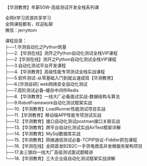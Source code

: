 【华测教育】年薪50W-高级测试开发全栈系列课

全网it学习资源共享学习<br>全网课程都有，欢迎私聊<br>微信：jerryttom<br>

课程目录：<br> ├──1.华测自动化之Python筑基<br> ├──2.【华测在线】测开之Python自动化测试全栈VIP课程<br> ├──2【华测在线】测开之Python自动化测试全栈VIP课程<br> ├──3.自动化测试平台开发课程<br> ├──4.【华测教育】高级性能专项测试全栈实战课程<br> ├──5.软件测试-从零基础入门到就业速成班【华测教育】<br> ├──6.[华测自研] web网络安全自动化测试<br> ├──7.高阶测试必备–缓存中间件Redis<br> ├──8.【华测教育】一线大厂必备面试实战-数据结构与算法<br> ├──9.RobotFramework自动化测试框架实战<br> ├──10.【华测教育】LoadRunner性能测试项目实战<br> ├──11.【华测教育】移动端APP性能专项测试实战<br> ├──12.【华测教育】接口自动化测试postman接口关联实战<br> ├──13.【华测教育】跨平台自动化测试实战AirTest框架详解<br> ├──14.【华测教育】MySql数据库实战<br> ├──15.【华测教育】网络通信测试必备-TCPIP协议-Fiddler抓包课程<br> ├──16.【华测在线】全网首发B2B2C一手货电商高并发微服务架构项目<br> ├──17.金三银四一线大厂高级测试面试题精讲<br> └──18.【华测教育】三大企业级自动化测试框架实战讲解